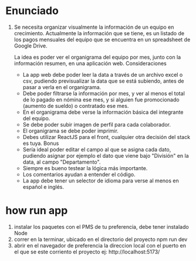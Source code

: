 # Enunciado

1. Se necesita organizar visualmente la información de un equipo en crecimiento. Actualmente la
   información que se tiene, es un listado de los pagos mensuales del equipo que se encuentra en un
   spreadsheet de Google Drive.

   La idea es poder ver el organigrama del equipo por mes, junto con la información resumen, en una
   aplicación web.
   Consideraciones

   - La app web debe poder leer la data a través de un archivo excel o csv, pudiendo
     previsualizar la data que se está subiendo, antes de pasar a verla en el organigrama.
   - Debe poder filtrarse la información por mes, y ver al menos el total de lo pagado en
     nómina ese mes, y si alguien fue promocionado (aumento de sueldo) o contratado ese
     mes.
   - En el organigrama debe verse la información básica del integrante del equipo.
   - Se debe poder subir imagen de perfil para cada colaborador.
   - El organigrama se debe poder imprimir.
   - Debes utilizar ReactJS para el front, cualquier otra decisión del stack es tuya.
     Bonus
   - Sería ideal poder editar el campo al que se asigna cada dato, pudiendo asignar por
     ejemplo el dato que viene bajo "División" en la data, al campo "Departamento".
   - Siempre es bueno testear la lógica más importante.
   - Los comentarios ayudan a entender el código.
   - La app debe tener un selector de idioma para verse al menos en español e inglés.

# how run app

1. instalar los paquetes con el PMS de tu preferencia, debe tener instalado Node
2. correr en la terminar, ubicado en el directorio del proyecto npm run dev
3. abrir en el navegador de preferencia la direccion local con el puerto en el que se este corriento el proyecto
   ej: http://localhost:5173/
